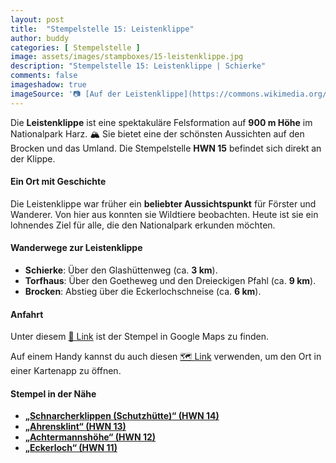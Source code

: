 ```yaml
---
layout: post
title:  "Stempelstelle 15: Leistenklippe"
author: buddy
categories: [ Stempelstelle ]
image: assets/images/stampboxes/15-leistenklippe.jpg
description: "Stempelstelle 15: Leistenklippe | Schierke"
comments: false
imageshadow: true
imageSource: '📷 [Auf der Leistenklippe](https://commons.wikimedia.org/wiki/File:Auf_der_Leistenklippe.JPG) von <a href="//commons.wikimedia.org/wiki/User:FrankBothe" title="User:FrankBothe">FrankBothe</a> unter Lizenz [CC BY-SA 4.0](https://creativecommons.org/licenses/by-sa/4.0)'
---
```


Die **Leistenklippe** ist eine spektakuläre Felsformation auf **900 m Höhe** im Nationalpark Harz. 🏔️ Sie bietet eine der schönsten Aussichten auf den Brocken und das Umland. Die Stempelstelle **HWN 15** befindet sich direkt an der Klippe.

#### Ein Ort mit Geschichte

Die Leistenklippe war früher ein **beliebter Aussichtspunkt** für Förster und Wanderer. Von hier aus konnten sie Wildtiere beobachten. Heute ist sie ein lohnendes Ziel für alle, die den Nationalpark erkunden möchten.

#### Wanderwege zur Leistenklippe

- **Schierke**: Über den Glashüttenweg (ca. **3 km**).
- **Torfhaus**: Über den Goetheweg und den Dreieckigen Pfahl (ca. **9 km**).
- **Brocken**: Abstieg über die Eckerlochschneise (ca. **6 km**).

#### Anfahrt

Unter diesem [📍 Link](https://www.google.com/maps/dir/?api=1&origin=&destination=51.77010%2C%2010.61715) ist der Stempel in Google Maps zu finden.

<div class="android-only">
  Auf einem Handy kannst du auch diesen 
  <a href="geo:51.77010,10.61715">🗺️ Link</a> 
  verwenden, um den Ort in einer Kartenapp zu öffnen.
  <p></p>
</div>

#### Stempel in der Nähe

- [**„Schnarcherklippen (Schutzhütte)“ (HWN 14)**](/stempelstelle-14-schnarcherklippe-schutzhuette-schutzhuette)
- [**„Ahrensklint“ (HWN 13)**](/stempelstelle-13-ahrensklint)
- [**„Achtermannshöhe“ (HWN 12)**](/stempelstelle-12-achtermannshoehe)
- [**„Eckerloch“ (HWN 11)**](/stempelstelle-11-eckerloch)
